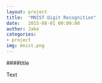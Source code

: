```yaml
---
layout: project
title:  "MNIST Digit Recognition"
date:   2015-08-01 00:00:00
author: Jake
categories:
- project
img: mnist.png
---
```

####title

Text
